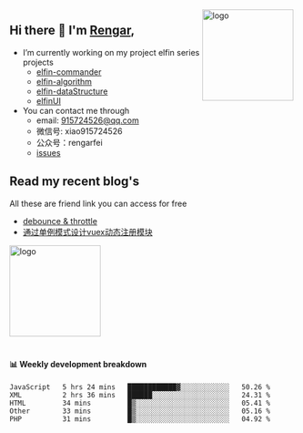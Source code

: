 <img src="https://github-readme-stats.vercel.app/api?username=XyyF&show_icons=true" alt="logo" height="160" align="right" style="margin: 5px; margin-bottom: 20px;" />

## Hi there 👋 I'm [Rengar](https://github.com/XyyF),

- I’m currently working on my project elfin series projects
    - [elfin-commander](https://github.com/XyyF/elfin-commander)
    - [elfin-algorithm](https://github.com/XyyF/elfin-algorithm)
    - [elfin-dataStructure](https://github.com/XyyF/elfin-dataStructure)
    - [elfinUI](https://github.com/XyyF/elfinUI)
- You can contact me through
    - email: 915724526@qq.com
    - 微信号: xiao915724526
    - 公众号：rengarfei
    - [issues](https://github.com/XyyF/XyyF/issues)

## Read my recent blog's
All these are friend link you can access for free

- [debounce & throttle](https://juejin.im/post/6864733967833120781)
- [通过单例模式设计vuex动态注册模块](https://juejin.im/post/6855129005851738120)

<img src="https://github-profile-trophy.vercel.app/?username=XyyF&theme=flat&column=7" alt="logo" height="160" align="center" style="margin: auto; margin-bottom: 20px;" />

#### :bar_chart: Weekly development breakdown

<!--START_SECTION:waka-->
```text
JavaScript   5 hrs 24 mins   ████████████▓░░░░░░░░░░░░   50.26 % 
XML          2 hrs 36 mins   ██████░░░░░░░░░░░░░░░░░░░   24.31 % 
HTML         34 mins         █▒░░░░░░░░░░░░░░░░░░░░░░░   05.41 % 
Other        33 mins         █▒░░░░░░░░░░░░░░░░░░░░░░░   05.16 % 
PHP          31 mins         █▒░░░░░░░░░░░░░░░░░░░░░░░   04.92 % 
```
<!--END_SECTION:waka-->
